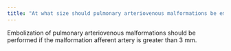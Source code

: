 ```yaml
---
title: "At what size should pulmonary arteriovenous malformations be embolized?"
---
```

Embolization of pulmonary arteriovenous malformations should be performed if the malformation afferent artery is greater than 3 mm.

